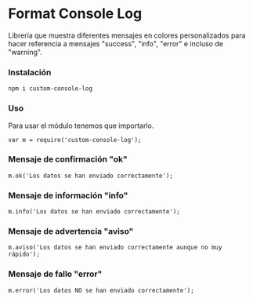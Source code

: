 # Format Console Log

Librería que muestra diferentes mensajes en colores personalizados para hacer referencia a mensajes "success", "info", "error" e incluso de "warning".

### Instalación

```
npm i custom-console-log
```

### Uso

Para usar el módulo tenemos que importarlo.

```
var m = require('custom-console-log');
```

### Mensaje de confirmación "ok"

```
m.ok('Los datos se han enviado correctamente');
```

### Mensaje de información "info"

```
m.info('Los datos se han enviado correctamente');
```

### Mensaje de advertencia "aviso"

```
m.aviso('Los datos se han enviado correctamente aunque no muy rápido');
```

### Mensaje de fallo "error"

```
m.error('Los datos NO se han enviado correctamente');
```
